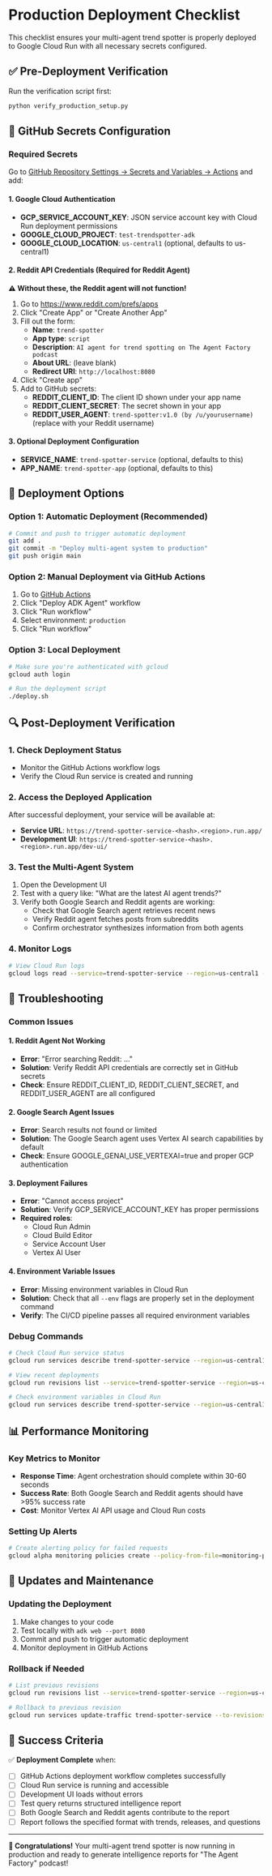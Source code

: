 # Production Deployment Checklist

This checklist ensures your multi-agent trend spotter is properly deployed to Google Cloud Run with all necessary secrets configured.

## ✅ Pre-Deployment Verification

Run the verification script first:
```bash
python verify_production_setup.py
```

## 🔐 GitHub Secrets Configuration

### Required Secrets
Go to [GitHub Repository Settings → Secrets and Variables → Actions](https://github.com/subhashishd/trend-spotter/settings/secrets/actions) and add:

#### 1. Google Cloud Authentication
- **GCP_SERVICE_ACCOUNT_KEY**: JSON service account key with Cloud Run deployment permissions
- **GOOGLE_CLOUD_PROJECT**: `test-trendspotter-adk`
- **GOOGLE_CLOUD_LOCATION**: `us-central1` (optional, defaults to us-central1)

#### 2. Reddit API Credentials (Required for Reddit Agent)
**⚠️ Without these, the Reddit agent will not function!**

1. Go to https://www.reddit.com/prefs/apps
2. Click "Create App" or "Create Another App"
3. Fill out the form:
   - **Name**: `trend-spotter`
   - **App type**: `script`
   - **Description**: `AI agent for trend spotting on The Agent Factory podcast`
   - **About URL**: (leave blank)
   - **Redirect URI**: `http://localhost:8080`
4. Click "Create app"
5. Add to GitHub secrets:
   - **REDDIT_CLIENT_ID**: The client ID shown under your app name
   - **REDDIT_CLIENT_SECRET**: The secret shown in your app
   - **REDDIT_USER_AGENT**: `trend-spotter:v1.0 (by /u/yourusername)` (replace with your Reddit username)

#### 3. Optional Deployment Configuration
- **SERVICE_NAME**: `trend-spotter-service` (optional, defaults to this)
- **APP_NAME**: `trend-spotter-app` (optional, defaults to this)

## 🚀 Deployment Options

### Option 1: Automatic Deployment (Recommended)
```bash
# Commit and push to trigger automatic deployment
git add .
git commit -m "Deploy multi-agent system to production"
git push origin main
```

### Option 2: Manual Deployment via GitHub Actions
1. Go to [GitHub Actions](https://github.com/subhashishd/trend-spotter/actions)
2. Click "Deploy ADK Agent" workflow
3. Click "Run workflow"
4. Select environment: `production`
5. Click "Run workflow"

### Option 3: Local Deployment
```bash
# Make sure you're authenticated with gcloud
gcloud auth login

# Run the deployment script
./deploy.sh
```

## 🔍 Post-Deployment Verification

### 1. Check Deployment Status
- Monitor the GitHub Actions workflow logs
- Verify the Cloud Run service is created and running

### 2. Access the Deployed Application
After successful deployment, your service will be available at:
- **Service URL**: `https://trend-spotter-service-<hash>.<region>.run.app/`
- **Development UI**: `https://trend-spotter-service-<hash>.<region>.run.app/dev-ui/`

### 3. Test the Multi-Agent System
1. Open the Development UI
2. Test with a query like: "What are the latest AI agent trends?"
3. Verify both Google Search and Reddit agents are working:
   - Check that Google Search agent retrieves recent news
   - Verify Reddit agent fetches posts from subreddits
   - Confirm orchestrator synthesizes information from both agents

### 4. Monitor Logs
```bash
# View Cloud Run logs
gcloud logs read --service=trend-spotter-service --region=us-central1 --limit=50
```

## 🔧 Troubleshooting

### Common Issues

#### 1. Reddit Agent Not Working
- **Error**: "Error searching Reddit: ..."
- **Solution**: Verify Reddit API credentials are correctly set in GitHub secrets
- **Check**: Ensure REDDIT_CLIENT_ID, REDDIT_CLIENT_SECRET, and REDDIT_USER_AGENT are all configured

#### 2. Google Search Agent Issues
- **Error**: Search results not found or limited
- **Solution**: The Google Search agent uses Vertex AI search capabilities by default
- **Check**: Ensure GOOGLE_GENAI_USE_VERTEXAI=true and proper GCP authentication

#### 3. Deployment Failures
- **Error**: "Cannot access project"
- **Solution**: Verify GCP_SERVICE_ACCOUNT_KEY has proper permissions
- **Required roles**:
  - Cloud Run Admin
  - Cloud Build Editor
  - Service Account User
  - Vertex AI User

#### 4. Environment Variable Issues
- **Error**: Missing environment variables in Cloud Run
- **Solution**: Check that all `--env` flags are properly set in the deployment command
- **Verify**: The CI/CD pipeline passes all required environment variables

### Debug Commands

```bash
# Check Cloud Run service status
gcloud run services describe trend-spotter-service --region=us-central1

# View recent deployments
gcloud run revisions list --service=trend-spotter-service --region=us-central1

# Check environment variables in Cloud Run
gcloud run services describe trend-spotter-service --region=us-central1 --format="value(spec.template.spec.template.spec.containers[0].env[].name,spec.template.spec.template.spec.containers[0].env[].value)"
```

## 📊 Performance Monitoring

### Key Metrics to Monitor
- **Response Time**: Agent orchestration should complete within 30-60 seconds
- **Success Rate**: Both Google Search and Reddit agents should have >95% success rate
- **Cost**: Monitor Vertex AI API usage and Cloud Run costs

### Setting Up Alerts
```bash
# Create alerting policy for failed requests
gcloud alpha monitoring policies create --policy-from-file=monitoring-policy.yaml
```

## 🔄 Updates and Maintenance

### Updating the Deployment
1. Make changes to your code
2. Test locally with `adk web --port 8080`
3. Commit and push to trigger automatic deployment
4. Monitor deployment in GitHub Actions

### Rollback if Needed
```bash
# List previous revisions
gcloud run revisions list --service=trend-spotter-service --region=us-central1

# Rollback to previous revision
gcloud run services update-traffic trend-spotter-service --to-revisions=REVISION_NAME=100 --region=us-central1
```

## 🎯 Success Criteria

✅ **Deployment Complete** when:
- [ ] GitHub Actions deployment workflow completes successfully
- [ ] Cloud Run service is running and accessible
- [ ] Development UI loads without errors
- [ ] Test query returns structured intelligence report
- [ ] Both Google Search and Reddit agents contribute to the report
- [ ] Report follows the specified format with trends, releases, and questions

---

**🎉 Congratulations!** Your multi-agent trend spotter is now running in production and ready to generate intelligence reports for "The Agent Factory" podcast!

